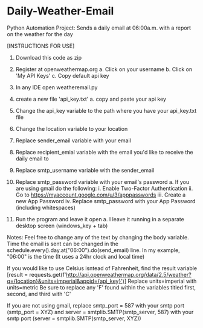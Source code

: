 # Daily-Weather-Email
Python Automation Project: Sends a daily email at 06:00a.m. with a report on the weather for the day

[INSTRUCTIONS FOR USE]

1. Download this code as zip
   
2. Register at openweathermap.org
   a. Click on your username
   b. Click on 'My API Keys'
   c. Copy default api key

3. In any IDE open weatheremail.py

4. create a new file 'api_key.txt'
   a. copy and paste your api key

5. Change the api_key variable to the path where you have your api_key.txt file

6. Change the location variable to your location

7. Replace sender_email variable with your email

8. Replace recipient_emial variable with the email you'd like to receive the daily email to

9. Replace smtp_username variable with the sender_email

10. Replace smtp_password variable with your email's password
    a. If you are using gmail do the following:
      i. Enable Two-Factor Authentication
      ii. Go to https://myaccount.google.com/u/3/apppasswords
      iii. Create a new App Password
      iv. Replace smtp_password with your App Password (including whitespaces)

11. Run the program and leave it open
    a. I leave it running in a separate desktop screen (windows_key + tab)

Notes:
Feel free to change any of the text by changing the body variable. Time the email is sent can be changed in the schedule.every().day.at("06:00").do(send_email) line.
In my example, "06:00" is the time (It uses a 24hr clock and local time)

If you would like to use Celsius isntead of Fahrenheit, find the result variable [result = requests.get(f'http://api.openweathermap.org/data/2.5/weather?q={location}&units=imperial&appid={api_key}')]
Replace units=imperial with units=metric
Be sure to replace any 'F' found within the variables titled first, second, and third with 'C'

If you are not using gmail, replace smtp_port = 587 with your smtp port (smtp_port = XYZ) and server = smtplib.SMTP(smtp_server, 587) with your smtp port (server = smtplib.SMTP(smtp_server, XYZ))
